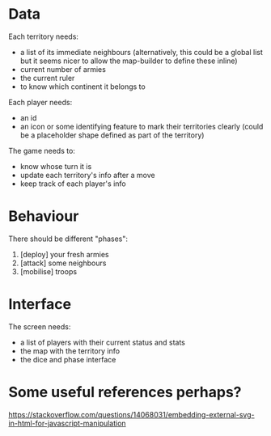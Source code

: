 # Data

Each territory needs:
- a list of its immediate neighbours (alternatively, this could be a global list
  but it seems nicer to allow the map-builder to define these inline)
- current number of armies
- the current ruler
- to know which continent it belongs to

Each player needs:
- an id
- an icon or some identifying feature to mark their territories clearly (could
  be a placeholder shape defined as part of the territory)

The game needs to:
- know whose turn it is
- update each territory's info after a move
- keep track of each player's info

# Behaviour

There should be different "phases":

1. [deploy] your fresh armies
1. [attack] some neighbours
1. [mobilise] troops


# Interface

The screen needs:

- a list of players with their current status and stats
- the map with the territory info
- the dice and phase interface


# Some useful references perhaps?

https://stackoverflow.com/questions/14068031/embedding-external-svg-in-html-for-javascript-manipulation

